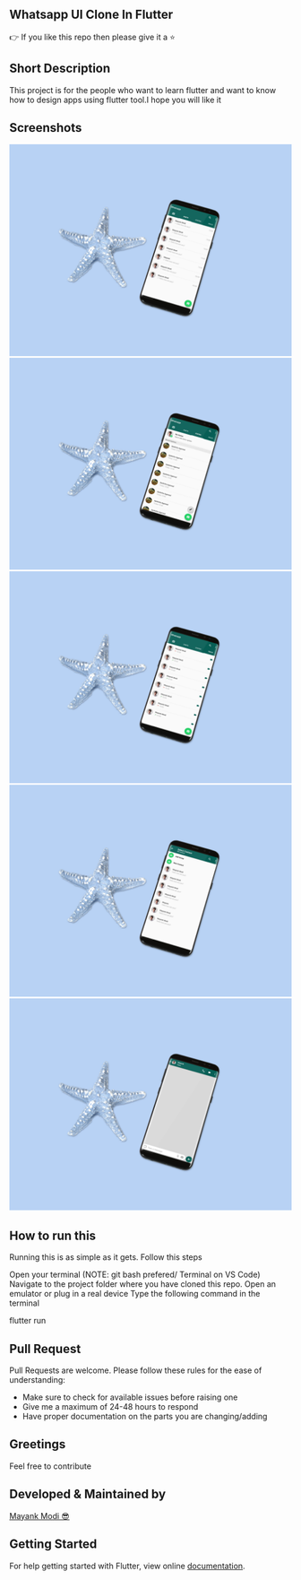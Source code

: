 ## Whatsapp UI Clone In Flutter 

👉 If you like this repo then please give it a ⭐️

## Short Description

This project is for the people who want to learn flutter and want to know how to design apps using flutter tool.I hope you will like it

## Screenshots
![Chat Tab Screen](https://github.com/mmodi97/whatsappui_clone/blob/master/lib/Screenshots/smartphone-mockup-with-sea-star.png?raw=true "Homescreen")
![Status Tab Screen](https://github.com/mmodi97/whatsappui_clone/blob/master/lib/Screenshots/smartphone-mockup-with-sea-star%20(1).png?raw=true)
![Calls Tab Screen](https://github.com/mmodi97/whatsappui_clone/blob/master/lib/Screenshots/smartphone-mockup-with-sea-star%20(2).png?raw=true)
![Select Contact](https://github.com/mmodi97/whatsappui_clone/blob/master/lib/Screenshots/smartphone-mockup-with-sea-star%20(3).png?raw=true)
![Chat Screen](https://github.com/mmodi97/whatsappui_clone/blob/master/lib/Screenshots/smartphone-mockup-with-sea-star%20(4).png?raw=true)


## How to run this
Running this is as simple as it gets. Follow this steps

Open your terminal (NOTE: git bash prefered/ Terminal on VS Code)
Navigate to the project folder where you have cloned this repo.
Open an emulator or plug in a real device
Type the following command in the terminal

flutter run


## Pull Request
Pull Requests are welcome. Please follow these rules for the ease of understanding:

<ul>
<li>Make sure to check for available issues before raising one</li>
<li>Give me a maximum of 24-48 hours to respond</li>
<li>Have proper documentation on the parts you are changing/adding</li>
</ul>

## Greetings
Feel free to contribute

## Developed & Maintained by

<a href="https://github.com/mmodi97">Mayank Modi 😎 </a>


## Getting Started
For help getting started with Flutter, view  online <a href="https://flutter.dev/docs">documentation</a>.
